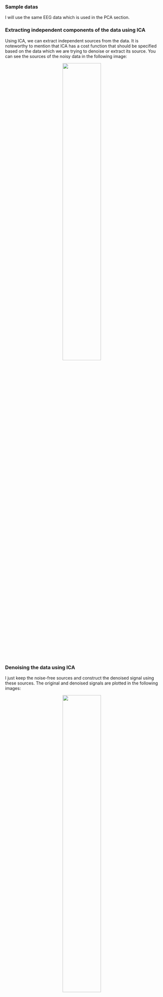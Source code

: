### Sample datas

I will use the same EEG data which is used in the PCA section.

### Extracting independent components of the data using ICA
Using ICA, we can extract independent sources from the data. It is noteworthy to mention that ICA has a cost function that should be specified based on the data which we are trying to denoise or extract its source. You can see the sources of the noisy data in the following image:

<p align="center">
<img src="https://user-images.githubusercontent.com/50844047/152979490-2305cf53-0050-4a6d-b6da-e513e4674733.png" width="50%">
</p>

### Denoising the data using ICA

I just keep the noise-free sources and construct the denoised signal using these sources. The original and denoised signals are plotted in the following images:


<p align="center">
<img src="https://user-images.githubusercontent.com/50844047/152979932-85c78dfd-6d20-468f-9ec8-19eae87960bc.png" width="50%">
</p>
<p align="center">
<img src="https://user-images.githubusercontent.com/50844047/152979738-38dfb610-d66f-40f5-9bad-9ee1f21be9b2.png" width="50%">
</p>
